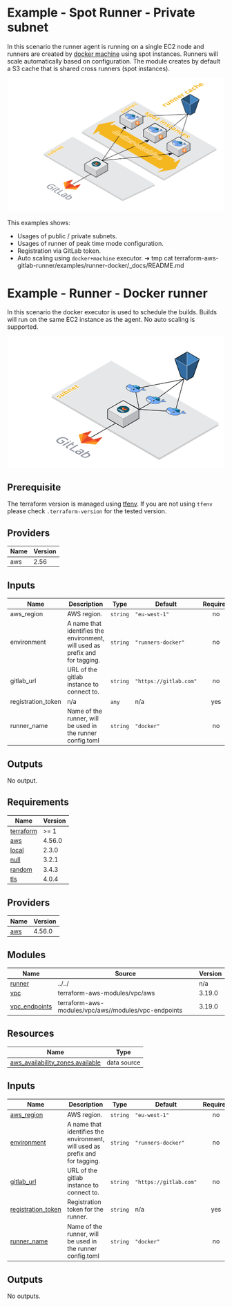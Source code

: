 # Example - Spot Runner - Private subnet

In this scenario the runner agent is running on a single EC2 node and runners are created by [docker machine](https://docs.gitlab.com/runner/configuration/autoscale.html) using spot instances. Runners will scale automatically based on configuration. The module creates by default a S3 cache that is shared cross runners (spot instances).

![runners-default](https://github.com/npalm/assets/raw/main/images/terraform-aws-gitlab-runner/runner-default.png)

This examples shows:

  - Usages of public / private subnets.
  - Usages of runner of peak time mode configuration.
  - Registration via GitLab token.
  - Auto scaling using `docker+machine` executor. ➜ tmp cat terraform-aws-gitlab-runner/examples/runner-docker/\_docs/README.md

# Example - Runner - Docker runner

In this scenario the docker executor is used to schedule the builds. Builds will run on the same EC2 instance as the agent. No auto scaling is supported.

![runners-docker](https://github.com/npalm/assets/raw/main/images/terraform-aws-gitlab-runner/runner-docker.png)

## Prerequisite

The terraform version is managed using [tfenv](https://github.com/Zordrak/tfenv). If you are not using `tfenv` please check `.terraform-version` for the tested version.

## Providers

| Name | Version |
| ---- | ------- |
| aws  | 2.56    |

## Inputs

| Name                | Description                                                                  | Type     | Default                | Required |
| ------------------- | ---------------------------------------------------------------------------- | -------- | ---------------------- | :------: |
| aws\_region         | AWS region.                                                                  | `string` | `"eu-west-1"`          |    no    |
| environment         | A name that identifies the environment, will used as prefix and for tagging. | `string` | `"runners-docker"`     |    no    |
| gitlab\_url         | URL of the gitlab instance to connect to.                                    | `string` | `"https://gitlab.com"` |    no    |
| registration\_token | n/a                                                                          | `any`    | n/a                    |   yes    |
| runner\_name        | Name of the runner, will be used in the runner config.toml                   | `string` | `"docker"`             |    no    |

## Outputs

No output.

<!-- BEGIN_TF_DOCS -->
## Requirements

| Name | Version |
|------|---------|
| <a name="requirement_terraform"></a> [terraform](#requirement\_terraform) | >= 1 |
| <a name="requirement_aws"></a> [aws](#requirement\_aws) | 4.56.0 |
| <a name="requirement_local"></a> [local](#requirement\_local) | 2.3.0 |
| <a name="requirement_null"></a> [null](#requirement\_null) | 3.2.1 |
| <a name="requirement_random"></a> [random](#requirement\_random) | 3.4.3 |
| <a name="requirement_tls"></a> [tls](#requirement\_tls) | 4.0.4 |

## Providers

| Name | Version |
|------|---------|
| <a name="provider_aws"></a> [aws](#provider\_aws) | 4.56.0 |

## Modules

| Name | Source | Version |
|------|--------|---------|
| <a name="module_runner"></a> [runner](#module\_runner) | ../../ | n/a |
| <a name="module_vpc"></a> [vpc](#module\_vpc) | terraform-aws-modules/vpc/aws | 3.19.0 |
| <a name="module_vpc_endpoints"></a> [vpc\_endpoints](#module\_vpc\_endpoints) | terraform-aws-modules/vpc/aws//modules/vpc-endpoints | 3.19.0 |

## Resources

| Name | Type |
|------|------|
| [aws_availability_zones.available](https://registry.terraform.io/providers/hashicorp/aws/4.56.0/docs/data-sources/availability_zones) | data source |

## Inputs

| Name | Description | Type | Default | Required |
|------|-------------|------|---------|:--------:|
| <a name="input_aws_region"></a> [aws\_region](#input\_aws\_region) | AWS region. | `string` | `"eu-west-1"` | no |
| <a name="input_environment"></a> [environment](#input\_environment) | A name that identifies the environment, will used as prefix and for tagging. | `string` | `"runners-docker"` | no |
| <a name="input_gitlab_url"></a> [gitlab\_url](#input\_gitlab\_url) | URL of the gitlab instance to connect to. | `string` | `"https://gitlab.com"` | no |
| <a name="input_registration_token"></a> [registration\_token](#input\_registration\_token) | Registration token for the runner. | `string` | n/a | yes |
| <a name="input_runner_name"></a> [runner\_name](#input\_runner\_name) | Name of the runner, will be used in the runner config.toml | `string` | `"docker"` | no |

## Outputs

No outputs.
<!-- END_TF_DOCS -->
